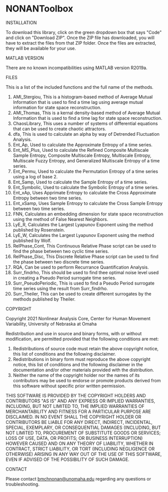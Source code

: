 # NONANToolbox

INSTALLATION

To download this library, click on the green dropdown box that says "Code" and click on "Download ZIP". Once the ZIP file has downloaded, you will have to extract the files from that ZIP folder. Once the files are extracted, they will be available for your use.

MATLAB VERSION

There are no known incompatibilities using MATLAB version R2019a.

FILES

This is a list of the included functions and the full name of the methods.

1)  AMI_Stergiou, This is a histogram-based method of Average Mutual Information that is used to find a time lag using average mutual information for state space reconstruction.
2)  AMI_Thomas, This is a kernal density-based method of Average Mutual Information that is used to find a time lag for state space reconstruction.
3)  ChaosLibrary, This uses a number of systems of differential equations that can be used to create chaotic attractors.
4)  dfa, This is used to calculate an alpha by way of Detrended Fluctuation Analysis.
5)  Ent_Ap, Used to calculate the Approximate Entropy of a time series.
6)  Ent_MS_Plus, Used to calculate the Refined Composite Multiscale Sample Entropy, Composite Multiscale Entropy, Multiscale Entropy, Multiscale Fuzzy Entropy, and Generalized Multiscale Entropy of a time series.
7)  Ent_Permu, Used to calculate the Permutation Entropy of a time series using a log of base 2.
8)  Ent_Samp, Used to calculate the Sample Entropy of a time series.
9)  Ent_Symbolic, Used to calculate the Symbolic Entropy of a time series.
10) Ent_xAp, Uses Apprimate Entropy to calculate the Cross Approximate Entropy between two time series.
11) Ent_xSamp, Uses Sample Entropy to calculate the Cross Sample Entropy between two time series.
12) FNN, Calculates an embedding dimension for state space reconstruction using the method of False Nearest Neighbors.
13) LyE_R, Calculates the Largest Lyapunov Exponent using the method published by Rosenstein.
14) LyE_W, Calculates the Largest Lyapunov Exponent using the method published by Wolf.
15) RelPhase_Cont, This Continuous Relative Phase script can be used to find the phase between two cyclic time series.
16) RelPhase_Disc, This Discrete Relative Phase script can be used to find the phase between two discrete time series.
17) RQA, Can be used to perform Recurrance Quantification Analysis.
18) Surr_findrho, This should be used to find thee optimal noise level used in creating a Pseudo Period surrogate time series.
19) Surr_PseudoPeriodic, This is used to find a Pseudo Period surrogate time series using the result from Surr_findrho.
20) Surr_Theiler, This can be used to create different surrogates by the methods published by Theiler.

COPYRIGHT

Copyright 2021 Nonlinear Analysis Core, Center for Human Movement Variability, University of Nebraska at Omaha

Redistribution and use in source and binary forms, with or without modification, are permitted provided that the following conditions are met:

1. Redistributions of source code must retain the above copyright notice, this list of conditions and the following disclaimer.
2. Redistributions in binary form must reproduce the above copyright  notice, this list of conditions and the following disclaimer in the  documentation and/or other materials provided with the distribution.
3. Neither the name of the copyright holder nor the names of its contributors may be used to endorse or promote products derived from this software without specific prior written permission.

THIS SOFTWARE IS PROVIDED BY THE COPYRIGHT HOLDERS AND CONTRIBUTORS "AS IS" AND ANY EXPRESS OR IMPLIED WARRANTIES, INCLUDING, BUT NOT LIMITED TO, THE IMPLIED WARRANTIES OF MERCHANTABILITY AND FITNESS FOR A PARTICULAR PURPOSE ARE DISCLAIMED. IN NO EVENT SHALL THE COPYRIGHT HOLDER OR CONTRIBUTORS BE LIABLE FOR ANY DIRECT, INDIRECT, INCIDENTAL, SPECIAL, EXEMPLARY, OR CONSEQUENTIAL DAMAGES (INCLUDING, BUT NOT LIMITED TO, PROCUREMENT OF SUBSTITUTE GOODS OR SERVICES; LOSS OF USE, DATA, OR PROFITS; OR BUSINESS INTERRUPTION) HOWEVER CAUSED AND ON ANY THEORY OF LIABILITY, WHETHER IN CONTRACT, STRICT LIABILITY, OR TORT (INCLUDING NEGLIGENCE OR OTHERWISE) ARISING IN ANY WAY OUT OF THE USE OF THIS SOFTWARE, EVEN IF ADVISED OF THE POSSIBILITY OF SUCH DAMAGE.

CONTACT

Please contact bmchnonan@unomaha.edu regarding any questions or troubleshooting.
